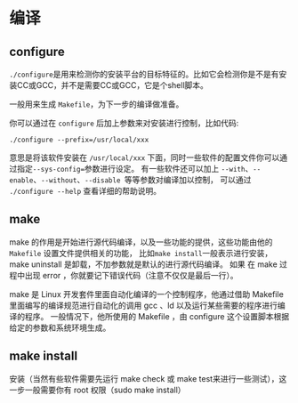 # 编译

## configure

`./configure`是用来检测你的安装平台的目标特征的。比如它会检测你是不是有安装CC或GCC，并不是需要CC或GCC，它是个shell脚本。

一般用来生成 `Makefile`，为下一步的编译做准备。

你可以通过在 `configure` 后加上参数来对安装进行控制，比如代码:

`./configure --prefix=/usr/local/xxx`

意思是将该软件安装在 `/usr/local/xxx` 下面，同时一些软件的配置文件你可以通过指定` --sys-config= `参数进行设定。
有一些软件还可以加上 `--with`、`--enable`、`--without`、`--disable `等等参数对编译加以控制，
可以通过 `./configure --help` 查看详细的帮助说明。

## make 

make 的作用是开始进行源代码编译，以及一些功能的提供，这些功能由他的 `Makefile` 设置文件提供相关的功能，
比如` make install `一般表示进行安装，make uninstall 是卸载，不加参数就是默认的进行源代码编译。
如果 在 make 过程中出现 error ，你就要记下错误代码（注意不仅仅是最后一行）。

make 是 Linux 开发套件里面自动化编译的一个控制程序，他通过借助 Makefile 里面编写的编译规范进行自动化的调用 gcc 、ld 以及运行某些需要的程序进行编译的程序。
一般情况下，他所使用的 Makefile ，由 configure 这个设置脚本根据给定的参数和系统环境生成。

## make install 

安装（当然有些软件需要先运行 make check 或 make test来进行一些测试），这一步一般需要你有 root 权限（sudo make install）
